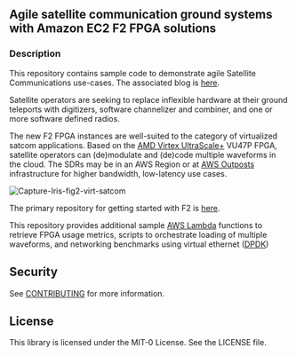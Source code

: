 ## Agile satellite communication ground systems with Amazon EC2 F2 FPGA solutions

### Description
This repository contains sample code to demonstrate agile Satellite Communications use-cases. The associated blog 
is [here](https://aws.amazon.com/blogs/publicsector/agile-satellite-communication-ground-systems-with-amazon-ec2-f2-fpga-solutions/).

Satellite operators are seeking to replace inflexible hardware at their ground teleports with
digitizers, software channelizer and combiner, and one or more software defined radios.

The new F2 FPGA instances are well-suited to the category of virtualized satcom applications.
Based on the [AMD Virtex UltraScale+](https://www.amd.com/en/products/adaptive-socs-and-fpgas/fpga/virtex-ultrascale-plus.html) VU47P FPGA, satellite operators can (de)modulate and (de)code multiple waveforms in the cloud.
The SDRs may be in an AWS Region or at [AWS Outposts](https://aws.amazon.com/outposts/) infrastructure for higher bandwidth, low-latency use cases.

![Capture-Iris-fig2-virt-satcom](https://github.com/user-attachments/assets/567d85dc-4103-4b94-a071-4a974f7aff53)

The primary repository for getting started with F2 is [here](https://github.com/aws/aws-fpga/). 

This repository provides additional sample [AWS Lambda](https://aws.amazon.com/lambda/) functions to retrieve FPGA usage metrics, scripts to orchestrate
loading of multiple waveforms, and networking benchmarks using virtual ethernet ([DPDK](https://www.dpdk.org/))


## Security

See [CONTRIBUTING](CONTRIBUTING.md#security-issue-notifications) for more information.

## License

This library is licensed under the MIT-0 License. See the LICENSE file.
